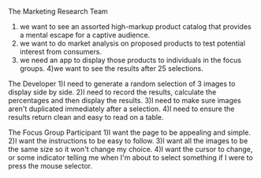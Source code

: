 The Marketing Research Team
  1) we want to see an assorted high-markup product catalog that provides a mental escape for a captive audience.
  2) we want to do market analysis on proposed products to test potential interest from consumers.
  3) we need an app to display those products to individuals in the focus groups.
  4)we want to see the results after 25 selections.

The Developer
  1)I need to generate a random selection of 3 images to display side by side.
  2)I need to record the results, calculate the percentages and then display the results.
  3)I need to make sure images aren't duplicated immediately after a selection.
  4)I need to ensure the results return clean and easy to read on a table.

The Focus Group Participant
  1)I want the page to be appealing and simple.
  2)I want the instructions to be easy to follow.
  3)I want all the images to be the same size so it won't change my choice.
  4)I want the cursor to change, or some indicator telling me when I'm about to select something if I were to press the mouse selector.
